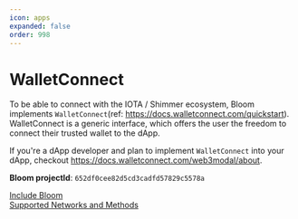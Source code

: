 ```yaml
---
icon: apps
expanded: false
order: 998
---
```


# WalletConnect

To be able to connect with the IOTA / Shimmer ecosystem, Bloom implements `WalletConnect`(ref: https://docs.walletconnect.com/quickstart). WalletConnect is a generic interface, which offers the user the freedom to connect their trusted wallet to the dApp.

If you're a dApp developer and plan to implement `WalletConnect` into your dApp, checkout https://docs.walletconnect.com/web3modal/about.

**Bloom projectId**: `652df0cee82d5cd3cadfd57829c5578a`

[Include Bloom](guide.md)  
[Supported Networks and Methods](supported.md)
